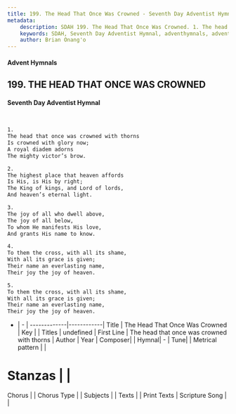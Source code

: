 ```yaml
---
title: 199. The Head That Once Was Crowned - Seventh Day Adventist Hymnal
metadata:
    description: SDAH 199. The Head That Once Was Crowned. 1. The head that once was crowned with thorns Is crowned with glory now; A royal diadem adorns The mighty victor’s brow.
    keywords: SDAH, Seventh Day Adventist Hymnal, adventhymnals, advent hymnals, The Head That Once Was Crowned, The head that once was crowned with thorns 
    author: Brian Onang'o
---
```


#### Advent Hymnals
## 199. THE HEAD THAT ONCE WAS CROWNED
#### Seventh Day Adventist Hymnal

```txt


1.
The head that once was crowned with thorns
Is crowned with glory now;
A royal diadem adorns
The mighty victor’s brow.

2.
The highest place that heaven affords
Is His, is His by right;
The King of kings, and Lord of lords,
And heaven’s eternal light.

3.
The joy of all who dwell above,
The joy of all below,
To whom He manifests His love,
And grants His name to know.

4.
To them the cross, with all its shame,
With all its grace is given;
Their name an everlasting name,
Their joy the joy of heaven.

5.
To them the cross, with all its shame,
With all its grace is given;
Their name an everlasting name,
Their joy the joy of heaven.


```

- |   -  |
-------------|------------|
Title | The Head That Once Was Crowned |
Key |  |
Titles | undefined |
First Line | The head that once was crowned with thorns |
Author | 
Year | 
Composer|  |
Hymnal|  - |
Tune|  |
Metrical pattern | |
# Stanzas |  |
Chorus |  |
Chorus Type |  |
Subjects |  |
Texts |  |
Print Texts | 
Scripture Song |  |
  
